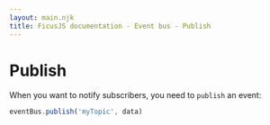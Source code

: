 ```yaml
---
layout: main.njk
title: FicusJS documentation - Event bus - Publish
---
```

# Publish

When you want to notify subscribers, you need to `publish` an event:

```js
eventBus.publish('myTopic', data)
```
